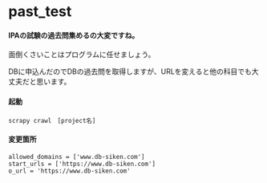 # past_test

#### IPAの試験の過去問集めるの大変ですね。

面倒くさいことはプログラムに任せましょう。

DBに申込んだのでDBの過去問を取得しますが、URLを変えると他の科目でも大丈夫だと思います。

#### 起動

```
scrapy crawl　[project名]
```

#### 変更箇所
```
allowed_domains = ['www.db-siken.com']
start_urls = ['https://www.db-siken.com']
o_url = 'https://www.db-siken.com'
```
